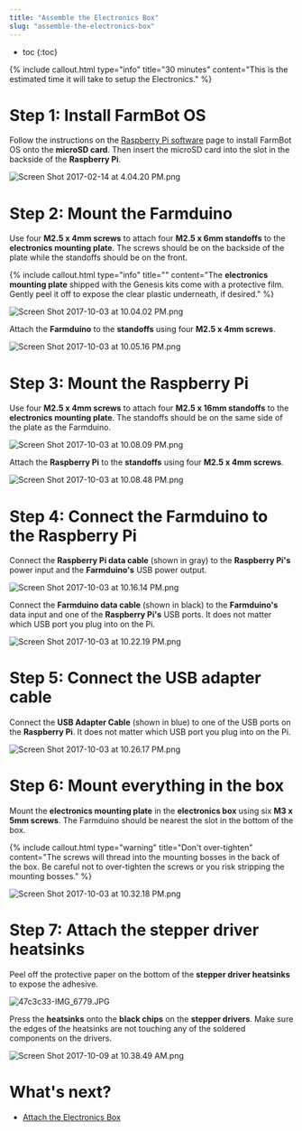 ```yaml
---
title: "Assemble the Electronics Box"
slug: "assemble-the-electronics-box"
---
```


* toc
{:toc}


{%
include callout.html
type="info"
title="30 minutes"
content="This is the estimated time it will take to setup the Electronics."
%}

# Step 1: Install FarmBot OS
Follow the instructions on the [Raspberry Pi software](https://software.farm.bot/docs/farmbot-os) page to install FarmBot OS onto the **microSD card**. Then insert the microSD card into the slot in the backside of the **Raspberry Pi**.

![Screen Shot 2017-02-14 at 4.04.20 PM.png](_images/Screen_Shot_2017-02-14_at_4.04.20_PM.png)

# Step 2: Mount the Farmduino
Use four **M2.5 x 4mm screws** to attach four **M2.5 x 6mm standoffs** to the **electronics mounting plate**. The screws should be on the backside of the plate while the standoffs should be on the front.

{%
include callout.html
type="info"
title=""
content="The **electronics mounting plate** shipped with the Genesis kits come with a protective film. Gently peel it off to expose the clear plastic underneath, if desired."
%}



![Screen Shot 2017-10-03 at 10.04.02 PM.png](_images/Screen_Shot_2017-10-03_at_10.04.02_PM.png)

Attach the **Farmduino** to the **standoffs** using four **M2.5 x 4mm screws**.

![Screen Shot 2017-10-03 at 10.05.16 PM.png](_images/Screen_Shot_2017-10-03_at_10.05.16_PM.png)

# Step 3: Mount the Raspberry Pi
Use four **M2.5 x 4mm screws** to attach four **M2.5 x 16mm standoffs** to the **electronics mounting plate**. The standoffs should be on the same side of the plate as the Farmduino.

![Screen Shot 2017-10-03 at 10.08.09 PM.png](_images/Screen_Shot_2017-10-03_at_10.08.09_PM.png)

Attach the **Raspberry Pi** to the **standoffs** using four **M2.5 x 4mm screws**.

![Screen Shot 2017-10-03 at 10.08.48 PM.png](_images/Screen_Shot_2017-10-03_at_10.08.48_PM.png)

# Step 4: Connect the Farmduino to the Raspberry Pi
Connect the **Raspberry Pi data cable** (shown in gray) to the **Raspberry Pi's** power input and the **Farmduino's** USB power output.

![Screen Shot 2017-10-03 at 10.16.14 PM.png](_images/Screen_Shot_2017-10-03_at_10.16.14_PM.png)

Connect the **Farmduino data cable** (shown in black) to the **Farmduino's** data input and one of the **Raspberry Pi's** USB ports. It does not matter which USB port you plug into on the Pi.

![Screen Shot 2017-10-03 at 10.22.19 PM.png](_images/Screen_Shot_2017-10-03_at_10.22.19_PM.png)

# Step 5: Connect the USB adapter cable
Connect the **USB Adapter Cable** (shown in blue) to one of the USB ports on the **Raspberry Pi**. It does not matter which USB port you plug into on the Pi.

![Screen Shot 2017-10-03 at 10.26.17 PM.png](_images/Screen_Shot_2017-10-03_at_10.26.17_PM.png)

# Step 6: Mount everything in the box
Mount the **electronics mounting plate** in the **electronics box** using six **M3 x 5mm screws**. The Farmduino should be nearest the slot in the bottom of the box.

{%
include callout.html
type="warning"
title="Don't over-tighten"
content="The screws will thread into the mounting bosses in the back of the box. Be careful not to over-tighten the screws or you risk stripping the mounting bosses."
%}



![Screen Shot 2017-10-03 at 10.32.18 PM.png](_images/Screen_Shot_2017-10-03_at_10.32.18_PM.png)

# Step 7: Attach the stepper driver heatsinks
Peel off the protective paper on the bottom of the **stepper driver heatsinks** to expose the adhesive.

![47c3c33-IMG_6779.JPG](_images/IMG_6779.JPG)

Press the **heatsinks** onto the **black chips** on the **stepper drivers**. Make sure the edges of the heatsinks are not touching any of the soldered components on the drivers.

![Screen Shot 2017-10-09 at 10.38.49 AM.png](_images/Screen_Shot_2017-10-09_at_10.38.49_AM.png)


# What's next?

 * [Attach the Electronics Box](../electronics/attach-the-electronics-box.md)

